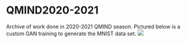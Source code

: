 # QMIND2020-2021
Archive of work done in 2020-2021 QMIND season.
Pictured below is a custom GAN training to generate the MNIST data set.
![](movie.gif)
